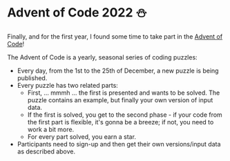# Advent of Code 2022 :snowman:
Finally, and for the first year, I found some time to take part in the [Advent of Code](https://adventofcode.com)!  

The Advent of Code is a yearly, seasonal series of coding puzzles:
- Every day, from the 1st to the 25th of December, a new puzzle is being published. 
- Every puzzle has two related parts:
    - First, ... mmmh ... the first is presented and wants to be solved. The puzzle contains an example, but finally your own version of input data.
    - If the first is solved, you get to the second phase - if your code from the first part is flexible, it's gonna be a breeze; if not, you need to work a bit more.
    - For every part solved, you earn a star.
- Participants need to sign-up and then get their own versions/input data as described above.